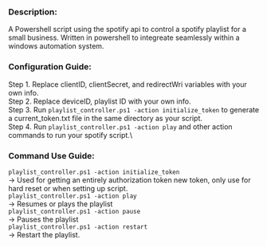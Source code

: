 ### Description:
A Powershell script using the spotify api to control a spotify playlist for a small business. Written in powershell to integreate seamlessly within a windows automation system. 

### Configuration Guide: 

Step 1. Replace clientID, clientSecret, and redirectWri variables with your own info. \
Step 2. Replace deviceID, playlist ID with your own info. \
Step 3. Run `playlist_controller.ps1 -action initialize_token` to generate a current_token.txt file in the same directory as your script. \
Step 4. Run `playlist_controller.ps1 -action play` and other action commands to run your spotify script.\

### Command Use Guide:

`playlist_controller.ps1 -action initialize_token`  
-> Used for getting an entirely authorization token new token, only use for hard reset or when setting up script.           
`playlist_controller.ps1 -action play` \
-> Resumes or plays the playlist\
`playlist_controller.ps1 -action pause`\
-> Pauses the playlist\
`playlist_controller.ps1 -action restart` \
-> Restart the playlist. 
~~~
